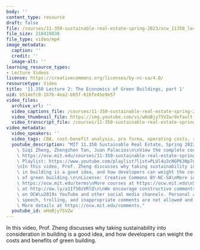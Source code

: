 ```yaml
---
body: ''
content_type: resource
draft: false
file: /courses/11-350-sustainable-real-estate-spring-2023/ocw_11350_lecture02_2023feb09_360p_16_9.mp4
file_size: 218419838
file_type: video/mp4
image_metadata:
  caption: ''
  credit: ''
  image-alt: ''
learning_resource_types:
- Lecture Videos
license: https://creativecommons.org/licenses/by-nc-sa/4.0/
resourcetype: Video
title: '11.350 Lecture 2: The Economics of Green Buildings, part 1'
uid: b514efc0-1b7b-4ea2-bb5f-61bfe45e9e57
video_files:
  archive_url: ''
  video_captions_file: /courses/11-350-sustainable-real-estate-spring-2023/1oALK4LS9JnASsByYCPK2yRSrWw465BSI_transcript.webvtt
  video_thumbnail_file: https://img.youtube.com/vi/wHaBjy75VZw/default.jpg
  video_transcript_file: /courses/11-350-sustainable-real-estate-spring-2023/1oALK4LS9JnASsByYCPK2yRSrWw465BSI_transcript.pdf
video_metadata:
  video_speakers: ''
  video_tags: CBA, cost-benefit analysis, pro forma, operating costs, rental premiums
  youtube_description: "MIT 11.350 Sustainable Real Estate, Spring 2023\nInstructor:\
    \ Siqi Zheng, Zhengzhen Tan, Juan Palacios\n\nView the complete course (or resource):\
    \ https://ocw.mit.edu/courses/11-350-sustainable-real-estate-spring-2023/\nYouTube\
    \ Playlist: https://www.youtube.com/playlist?list=PLUl4u3cNGP63Np7g0Xtk939LL9OwJ-OuW\n\
    \nIn this video, Prof. Zheng discusses why taking sustainability into consideration\
    \ in building is a good idea, and how developers can weight the costs and benefits\
    \ of green building.\n\nLicense: Creative Commons BY-NC-SA\nMore information at\
    \ https://ocw.mit.edu/terms\nMore courses at https://ocw.mit.edu\nSupport OCW\
    \ at http://ow.ly/a1If50zVRlQ\n\nWe encourage constructive comments and discussion\
    \ on OCW\u2019s YouTube and other social media channels. Personal attacks, hate\
    \ speech, trolling, and inappropriate comments are not allowed and may be removed.\
    \ More details at https://ocw.mit.edu/comments."
  youtube_id: wHaBjy75VZw
---
```

In this video, Prof. Zheng discusses why taking sustainability into consideration in building is a good idea, and how developers can weight the costs and benefits of green building.